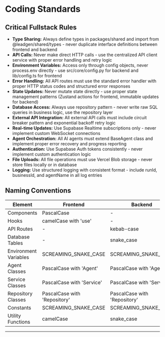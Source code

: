 # Coding Standards

## Critical Fullstack Rules

- **Type Sharing:** Always define types in packages/shared and import from @leadgen/shared/types - never duplicate interface definitions between frontend and backend
- **API Calls:** Never make direct HTTP calls - use the centralized API client service with proper error handling and retry logic
- **Environment Variables:** Access only through config objects, never process.env directly - use src/core/config.py for backend and lib/config.ts for frontend
- **Error Handling:** All API routes must use the standard error handler with proper HTTP status codes and structured error responses
- **State Updates:** Never mutate state directly - use proper state management patterns (Zustand actions for frontend, immutable updates for backend)
- **Database Access:** Always use repository pattern - never write raw SQL queries in business logic, use the repository layer
- **External API Integration:** All external API calls must include circuit breaker pattern and exponential backoff retry logic
- **Real-time Updates:** Use Supabase Realtime subscriptions only - never implement custom WebSocket connections
- **Agent Orchestration:** All AI agents must extend BaseAgent class and implement proper error recovery and progress reporting
- **Authentication:** Use Supabase Auth tokens consistently - never implement custom authentication logic
- **File Uploads:** All file operations must use Vercel Blob storage - never store files locally or in database
- **Logging:** Use structured logging with consistent format - include runId, businessId, and agentName in all log entries

## Naming Conventions

| Element | Frontend | Backend | Example |
|---------|----------|---------|---------|
| Components | PascalCase | - | `ProcessingDashboard.tsx` |
| Hooks | camelCase with 'use' | - | `useProcessingProgress.ts` |
| API Routes | - | kebab-case | `/api/v1/processing-runs` |
| Database Tables | - | snake_case | `processing_runs` |
| Environment Variables | SCREAMING_SNAKE_CASE | SCREAMING_SNAKE_CASE | `GOOGLE_PLACES_API_KEY` |
| Agent Classes | PascalCase with 'Agent' | PascalCase with 'Agent' | `DiscoveryAgent` |
| Service Classes | PascalCase with 'Service' | PascalCase with 'Service' | `ProgressService` |
| Repository Classes | PascalCase with 'Repository' | PascalCase with 'Repository' | `BusinessRepository` |
| Constants | SCREAMING_SNAKE_CASE | SCREAMING_SNAKE_CASE | `MAX_BUSINESSES_PER_RUN` |
| Utility Functions | camelCase | snake_case | `formatBusinessData` / `format_business_data` |

---
